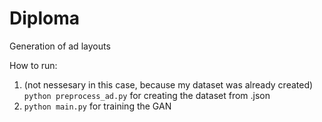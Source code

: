 # Diploma

Generation of ad layouts

How to run:
1. (not nessesary in this case, because my dataset was already created) <code>python preprocess_ad.py</code> for creating the dataset from .json
2. <code>python main.py</code> for training the GAN
